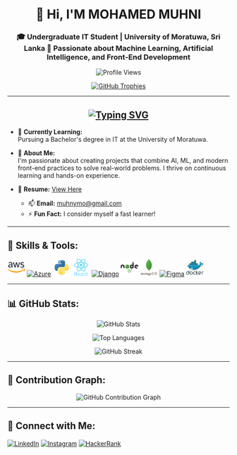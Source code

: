 <h1 align="center">👋 Hi, I'M MOHAMED MUHNI</h1>
<h3 align="center">🎓 Undergraduate IT Student | University of Moratuwa, Sri Lanka 🌟 Passionate about Machine Learning, Artificial Intelligence, and Front-End Development</h3>

<p align="center">
  <img src="https://komarev.com/ghpvc/?username=mohamed-muhni&label=Profile%20Views&color=0e75b6&style=flat" alt="Profile Views" />
</p>

<p align="center">
  <a href="https://github.com/ryo-ma/github-profile-trophy">
    <img src="https://github-profile-trophy.vercel.app/?username=mohamed-muhni&theme=darkhub&row=1&column=6" alt="GitHub Trophies" />
  </a>
</p>

---

<h2 align="center">
  <a href="https://git.io/typing-svg">
    <img src="https://readme-typing-svg.herokuapp.com?font=Fira+Code&size=30&pause=1000&color=1122F7&width=435&lines=Welcome+to+My+Profile!+👋" alt="Typing SVG" />
  </a>
</h2>

- 🌱 **Currently Learning:**  
  Pursuing a Bachelor's degree in IT at the University of Moratuwa.

- 💬 **About Me:**  
  I'm passionate about creating projects that combine AI, ML, and modern front-end practices to solve real-world problems. I thrive on continuous learning and hands-on experience.

- 📄 **Resume:** [View Here](https://pdf.ac/4gln3d)  
  - 📫 **Email:** [muhnymo@gmail.com](mailto:muhnymo@gmail.com)  
  - ⚡ **Fun Fact:** I consider myself a fast learner!

---

<h2 align="left">🚀 Skills & Tools:</h2>
<p align="left">
  <a href="https://aws.amazon.com" target="_blank"><img src="https://raw.githubusercontent.com/devicons/devicon/master/icons/amazonwebservices/amazonwebservices-original-wordmark.svg" alt="AWS" width="40" height="40" /></a>
  <a href="https://azure.microsoft.com/en-in/" target="_blank"><img src="https://www.vectorlogo.zone/logos/microsoft_azure/microsoft_azure-icon.svg" alt="Azure" width="40" height="40" /></a>
  <a href="https://www.python.org" target="_blank"><img src="https://raw.githubusercontent.com/devicons/devicon/master/icons/python/python-original.svg" alt="Python" width="40" height="40" /></a>
  <a href="https://reactjs.org/" target="_blank"><img src="https://raw.githubusercontent.com/devicons/devicon/master/icons/react/react-original-wordmark.svg" alt="React" width="40" height="40" /></a>
  <a href="https://www.djangoproject.com/" target="_blank"><img src="https://cdn.worldvectorlogo.com/logos/django.svg" alt="Django" width="40" height="40" /></a>
  <a href="https://nodejs.org" target="_blank"><img src="https://raw.githubusercontent.com/devicons/devicon/master/icons/nodejs/nodejs-original-wordmark.svg" alt="Node.js" width="40" height="40" /></a>
  <a href="https://www.mongodb.com/" target="_blank"><img src="https://raw.githubusercontent.com/devicons/devicon/master/icons/mongodb/mongodb-original-wordmark.svg" alt="MongoDB" width="40" height="40" /></a>
  <a href="https://www.figma.com/" target="_blank"><img src="https://www.vectorlogo.zone/logos/figma/figma-icon.svg" alt="Figma" width="40" height="40" /></a>
  <a href="https://www.docker.com/" target="_blank"><img src="https://raw.githubusercontent.com/devicons/devicon/master/icons/docker/docker-original-wordmark.svg" alt="Docker" width="40" height="40" /></a>
</p>

---

<h2 align="left">📊 GitHub Stats:</h2>
<p align="center">
  <img src="https://github-readme-stats.vercel.app/api?username=mohamed-muhni&show_icons=true&theme=radical" alt="GitHub Stats" />
</p>
<p align="center">
  <img src="https://github-readme-stats.vercel.app/api/top-langs/?username=mohamed-muhni&layout=compact&theme=radical" alt="Top Languages" />
</p>
<p align="center">
  <img src="https://github-readme-streak-stats.herokuapp.com/?user=mohamed-muhni&theme=radical" alt="GitHub Streak" />
</p>

---

<h2 align="left">🌱 Contribution Graph:</h2>
<p align="center">
  <img src="https://github-readme-activity-graph.vercel.app/graph?username=mohamed-muhni&theme=react-dark&area=true" alt="GitHub Contribution Graph" />
</p>

---

<h2 align="left">🤝 Connect with Me:</h2>
<p align="left">
  <a href="https://www.linkedin.com/in/muhni-mohamed-8b99b9320" target="_blank"><img align="center"           
      src="https://raw.githubusercontent.com/devicons/devicon/master/icons/linkedin/linkedin- original.svg" alt="LinkedIn" width="30" height="30" /></a>
  <a href="https://www.instagram.com/baithullah_muhny/profilecard/?igsh=nhmxztv0emltmgw5" target="_blank"><img align="center"   
      src="https://raw.githubusercontent.com/devicons/devicon/master/icons/instagram/instagram-original.svg" alt="Instagram" width="30" height="30" /></a>
  <a href="https://www.hackerrank.com/profile/muhnymo" target="_blank"><img align="center" src="https://raw.githubusercontent.com/devicons/devicon/master/icons/hackerrank/hackerrank- 
      original.svg" alt="HackerRank" width="30" height="30" /></a>
</p>

